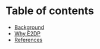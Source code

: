 # Table of contents

* [Background](README.md)
* [Why E2DP](why-e2dp.md)
* [References](references.md)
